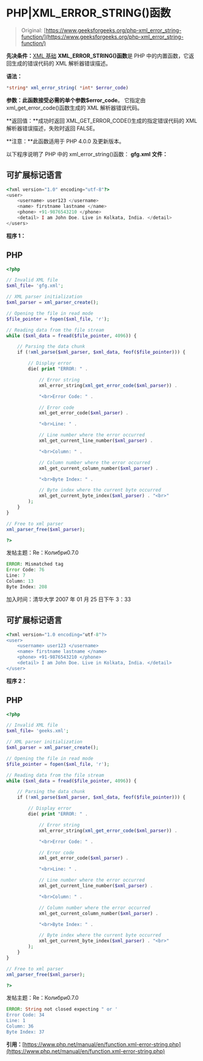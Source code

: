 # PHP|XML_ERROR_STRING()函数

> Original: [https://www.geeksforgeeks.org/php-xml_error_string-function/](https://www.geeksforgeeks.org/php-xml_error_string-function/)

**先决条件：**[XML 基础](https://www.geeksforgeeks.org/xml-basics/)
**XML_ERROR_STRING()函数**是 PHP 中的内置函数，它返回生成的错误代码的 XML 解析器错误描述。

**语法：**

```php
*string* xml_error_string( *int* $error_code)
```

**参数：**此函数接受必需的单个参数**$error_code**。 它指定由 xml_get_error_code()函数生成的 XML 解析器错误代码。

**返回值：**成功时返回 XML_GET_ERROR_CODE()生成的指定错误代码的 XML 解析器错误描述，失败时返回 FALSE。

**注意：**此函数适用于 PHP 4.0.0 及更新版本。

以下程序说明了 PHP 中的 xml_error_string()函数：
**gfg.xml 文件：**

## 可扩展标记语言

```php
<?xml version="1.0" encoding="utf-8"?>
<user>
    <username> user123 </username>
    <name> firstname lastname </name>
    <phone> +91-9876543210 </phone>
    <detail> I am John Doe. Live in Kolkata, India. </detail>
</users>
```

**程序 1：**

## PHP

```php
<?php

// Invalid XML file
$xml_file= 'gfg.xml';

// XML parser initialization
$xml_parser = xml_parser_create();

// Opening the file in read mode
$file_pointer = fopen($xml_file, 'r');

// Reading data from the file stream
while ($xml_data = fread($file_pointer, 4096)) {

    // Parsing the data chunk
    if (!xml_parse($xml_parser, $xml_data, feof($file_pointer))) {

        // Display error
        die( print "ERROR: " .

            // Error string
            xml_error_string(xml_get_error_code($xml_parser)) .

            "<br>Error Code: " .

            // Error code
            xml_get_error_code($xml_parser) .

            "<br>Line: " .

            // Line number where the error occurred   
            xml_get_current_line_number($xml_parser) .

            "<br>Column: " .

            // Column number where the error occurred   
            xml_get_current_column_number($xml_parser) .

            "<br>Byte Index: " .

            // Byte index where the current byte occurred
            xml_get_current_byte_index($xml_parser) . "<br>"
        );
    }
}

// Free to xml parser
xml_parser_free($xml_parser);

?>
```

发帖主题：Re：Колибри0.7.0

```php
ERROR: Mismatched tag
Error Code: 76
Line: 7
Column: 13
Byte Index: 208
```

加入时间：清华大学 2007 年 01 月 25 日下午 3：33

## 可扩展标记语言

```php
<?xml version="1.0 encoding="utf-8"?>
<user>
    <username> user123 </username>
    <name> firstname lastname </name>
    <phone> +91-9876543210 </phone>
    <detail> I am John Doe. Live in Kolkata, India. </detail>
</user>
```

**程序 2：**

## PHP

```php
<?php

// Invalid XML file
$xml_file= 'geeks.xml';

// XML parser initialization
$xml_parser = xml_parser_create();

// Opening the file in read mode
$file_pointer = fopen($xml_file, 'r');

// Reading data from the file stream
while ($xml_data = fread($file_pointer, 4096)) {

    // Parsing the data chunk
    if (!xml_parse($xml_parser, $xml_data, feof($file_pointer))) {

        // Display error
        die( print "ERROR: " .

            // Error string
            xml_error_string(xml_get_error_code($xml_parser)) .

            "<br>Error Code: " .

            // Error code
            xml_get_error_code($xml_parser) .

            "<br>Line: " .

            // Line number where the error occurred   
            xml_get_current_line_number($xml_parser) .

            "<br>Column: " .

            // Column number where the error occurred   
            xml_get_current_column_number($xml_parser) .

            "<br>Byte Index: " .

            // Byte index where the current byte occurred
            xml_get_current_byte_index($xml_parser) . "<br>"
        );
    }
}

// Free to xml parser
xml_parser_free($xml_parser);

?>
```

发帖主题：Re：Колибри0.7.0

```php
ERROR: String not closed expecting " or '
Error Code: 34
Line: 1
Column: 36
Byte Index: 37
```

**引用：**[https://www.php.net/manual/en/function.xml-error-string.php](https://www.php.net/manual/en/function.xml-error-string.php)